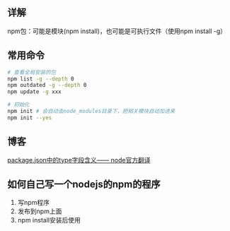 
## 详解

npm包：可能是模块(npm install)，也可能是可执行文件（使用npm install -g）


## 常用命令

```bash
# 查看全局安装的包
npm list -g --depth 0
npm outdated -g --depth 0
npm update -g xxx

# 初始化
npm init # 会自动去node_modules目录下，把相关模块自动加进来
npm init --yes

```


## 博客

[package.json中的type字段含义—— node官方翻译](https://blog.csdn.net/huzhenv5/article/details/105232187)


## 如何自己写一个nodejs的npm的程序

1. 写npm程序
2. 发布到npm上面
3. npm install安装后使用
